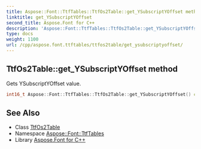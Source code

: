 ```yaml
---
title: Aspose::Font::TtfTables::TtfOs2Table::get_YSubscriptYOffset method
linktitle: get_YSubscriptYOffset
second_title: Aspose.Font for C++
description: 'Aspose::Font::TtfTables::TtfOs2Table::get_YSubscriptYOffset method. Gets YSubscriptYOffset value in C++.'
type: docs
weight: 1100
url: /cpp/aspose.font.ttftables/ttfos2table/get_ysubscriptyoffset/
---
```

## TtfOs2Table::get_YSubscriptYOffset method


Gets YSubscriptYOffset value.

```cpp
int16_t Aspose::Font::TtfTables::TtfOs2Table::get_YSubscriptYOffset() const
```

## See Also

* Class [TtfOs2Table](../)
* Namespace [Aspose::Font::TtfTables](../../)
* Library [Aspose.Font for C++](../../../)
